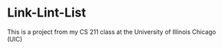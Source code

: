﻿# Link-Lint-List
This is a project from my CS 211 class at the University of Illinois Chicago (UIC)
